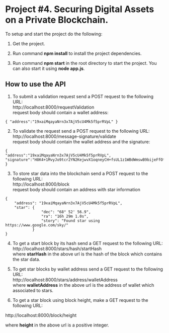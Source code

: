
# Project #4. Securing Digital Assets on a Private Blockchain.

To setup and start the project do the following:

1. Get the project.

2. Run command __npm install__ to install the project dependencies.

3. Run command __npm start__ in the root directory to start the project. You can also start it using __node app.js__.

## How to use the API

1. To submit a validation request send a POST request to the following URL:<br>
http://localhost:8000/requestValidation <br>
request body should contain a wallet address:
```
{ "address":"19xaiMqayaNrn3x7AjV5cU4Mk5f5prRVpL" }
```
2. To validate the request send a POST request to the following URL: <br>
http://localhost:8000/message-signature/validate <br>
request body should contain the wallet address and the signature:
```
{
"address":"19xaiMqayaNrn3x7AjV5cU4Mk5f5prRVpL",
"signature":"H8K4+1MvyJo9tcr2YN2KejwvX1oqneyCH+fsUL1z1WBdWmswB9bijeFfOfMqK68kQ5RO6ZxhomoXQG3fkLaBl+Q="
}
```
3. To store star data into the blockchain send a POST request to the following URL: <br>
http://localhost:8000/block <br>
request body should contain an address with star information
```
{
    "address": "19xaiMqayaNrn3x7AjV5cU4Mk5f5prRVpL",
    "star": {
                "dec": "68° 52' 56.9",
                "ra": "16h 29m 1.0s",
                "story": "Found star using https://www.google.com/sky/"
            }
}
```
4. To get a start block by its hash send a GET request to the following URL:<br>
http://localhost:8000/stars/hash/startHash<br>
where __starHash__ in the above url is the hash of the block which contains the star data.

5. To get star blocks by wallet address send a GET request to the following URL:<br>
http://localhost:8000/stars/address/walletAddress <br>
where __walletAddress__ in the above url is the address of wallet which associated to stars.

6. To get a star block using block height, make a GET request to the following URL: <br>

http://localhost:8000/block/height <br>

where __height__ in the above url is a positive integer.